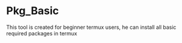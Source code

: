 # Pkg_Basic
This tool is created for beginner termux users, he can install all basic required packages in termux
